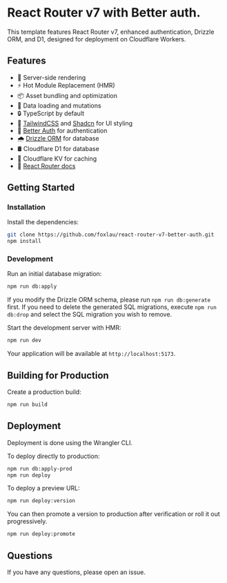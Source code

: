 # React Router v7 with Better auth.

This template features React Router v7, enhanced authentication, Drizzle ORM, and D1, designed for deployment on Cloudflare Workers.

## Features

- 🚀 Server-side rendering
- ⚡️ Hot Module Replacement (HMR)
- 📦 Asset bundling and optimization
- 🔄 Data loading and mutations
- 🔒 TypeScript by default
- 🎉 [TailwindCSS](https://tailwindcss.com/) and [Shadcn](https://ui.shadcn.com/) for UI styling
- 🔑 [Better Auth](https://better-auth.com/) for authentication
- 🌧️ [Drizzle ORM](https://orm.drizzle.team/) for database
- 🛢️ Cloudflare D1 for database
- 📁 Cloudflare KV for caching
- 📖 [React Router docs](https://reactrouter.com/)

## Getting Started

### Installation

Install the dependencies:

```bash
git clone https://github.com/foxlau/react-router-v7-better-auth.git
npm install
```

### Development

Run an initial database migration:

```bash
npm run db:apply
```

If you modify the Drizzle ORM schema, please run `npm run db:generate` first. If you need to delete the generated SQL migrations, execute `npm run db:drop` and select the SQL migration you wish to remove.

Start the development server with HMR:

```bash
npm run dev
```

Your application will be available at `http://localhost:5173`.

## Building for Production

Create a production build:

```bash
npm run build
```

## Deployment

Deployment is done using the Wrangler CLI.

To deploy directly to production:

```sh
npm run db:apply-prod
npm run deploy
```

To deploy a preview URL:

```sh
npm run deploy:version
```

You can then promote a version to production after verification or roll it out progressively.

```sh
npm run deploy:promote
```

## Questions

If you have any questions, please open an issue.
